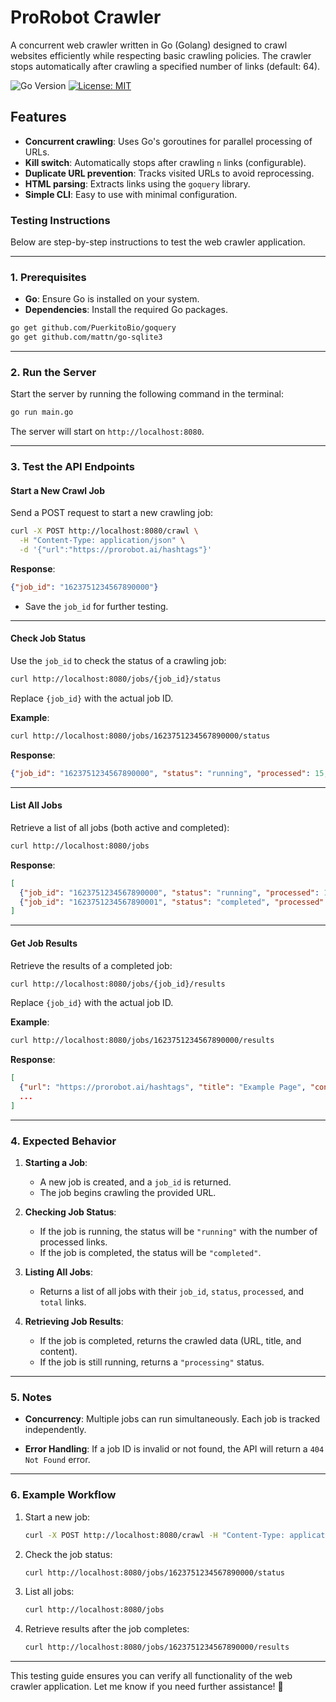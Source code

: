 # ProRobot Crawler

A concurrent web crawler written in Go (Golang) designed to crawl websites efficiently while respecting basic crawling policies. The crawler stops automatically after crawling a specified number of links (default: 64).

![Go Version](https://img.shields.io/badge/go-%3E%3D1.21-blue)
[![License: MIT](https://img.shields.io/badge/License-MIT-yellow.svg)](https://opensource.org/licenses/MIT)

## Features

- **Concurrent crawling**: Uses Go's goroutines for parallel processing of URLs.
- **Kill switch**: Automatically stops after crawling `n` links (configurable).
- **Duplicate URL prevention**: Tracks visited URLs to avoid reprocessing.
- **HTML parsing**: Extracts links using the `goquery` library.
- **Simple CLI**: Easy to use with minimal configuration.

### **Testing Instructions**

Below are step-by-step instructions to test the web crawler application.

---

### **1. Prerequisites**

- **Go**: Ensure Go is installed on your system.
- **Dependencies**: Install the required Go packages.

```bash
go get github.com/PuerkitoBio/goquery
go get github.com/mattn/go-sqlite3
```

---

### **2. Run the Server**

Start the server by running the following command in the terminal:

```bash
go run main.go
```

The server will start on `http://localhost:8080`.

---

### **3. Test the API Endpoints**

#### **Start a New Crawl Job**

Send a POST request to start a new crawling job:

```bash
curl -X POST http://localhost:8080/crawl \
  -H "Content-Type: application/json" \
  -d '{"url":"https://prorobot.ai/hashtags"}'
```

**Response**:
```json
{"job_id": "1623751234567890000"}
```

- Save the `job_id` for further testing.

---

#### **Check Job Status**

Use the `job_id` to check the status of a crawling job:

```bash
curl http://localhost:8080/jobs/{job_id}/status
```

Replace `{job_id}` with the actual job ID.

**Example**:
```bash
curl http://localhost:8080/jobs/1623751234567890000/status
```

**Response**:
```json
{"job_id": "1623751234567890000", "status": "running", "processed": 15, "total": 64}
```

---

#### **List All Jobs**

Retrieve a list of all jobs (both active and completed):

```bash
curl http://localhost:8080/jobs
```

**Response**:
```json
[
  {"job_id": "1623751234567890000", "status": "running", "processed": 15, "total": 64},
  {"job_id": "1623751234567890001", "status": "completed", "processed": 64, "total": 64}
]
```

---

#### **Get Job Results**

Retrieve the results of a completed job:

```bash
curl http://localhost:8080/jobs/{job_id}/results
```

Replace `{job_id}` with the actual job ID.

**Example**:
```bash
curl http://localhost:8080/jobs/1623751234567890000/results
```

**Response**:
```json
[
  {"url": "https://prorobot.ai/hashtags", "title": "Example Page", "content": "Lorem ipsum..."},
  ...
]
```

---

### **4. Expected Behavior**

1. **Starting a Job**:
   - A new job is created, and a `job_id` is returned.
   - The job begins crawling the provided URL.

2. **Checking Job Status**:
   - If the job is running, the status will be `"running"` with the number of processed links.
   - If the job is completed, the status will be `"completed"`.

3. **Listing All Jobs**:
   - Returns a list of all jobs with their `job_id`, `status`, `processed`, and `total` links.

4. **Retrieving Job Results**:
   - If the job is completed, returns the crawled data (URL, title, and content).
   - If the job is still running, returns a `"processing"` status.

---

### **5. Notes**

- **Concurrency**: Multiple jobs can run simultaneously. Each job is tracked independently.

- **Error Handling**: If a job ID is invalid or not found, the API will return a `404 Not Found` error.

---

### **6. Example Workflow**

1. Start a new job:
   ```bash
   curl -X POST http://localhost:8080/crawl -H "Content-Type: application/json" -d '{"url":"https://prorobot.ai/hashtags"}'
   ```

2. Check the job status:
   ```bash
   curl http://localhost:8080/jobs/1623751234567890000/status
   ```

3. List all jobs:
   ```bash
   curl http://localhost:8080/jobs
   ```

4. Retrieve results after the job completes:
   ```bash
   curl http://localhost:8080/jobs/1623751234567890000/results
   ```

---

This testing guide ensures you can verify all functionality of the web crawler application. Let me know if you need further assistance! 🚀